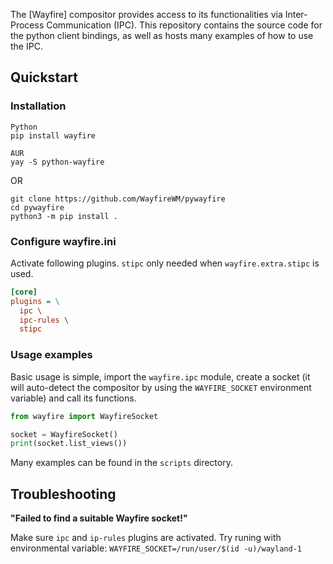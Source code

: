 The [Wayfire] compositor provides access to its functionalities via Inter-Process Communication (IPC). This repository contains the source code for the python client bindings, as well as hosts many examples of how to use the IPC.

## Quickstart

### Installation
```
Python
pip install wayfire

AUR
yay -S python-wayfire
```

OR

```
git clone https://github.com/WayfireWM/pywayfire
cd pywayfire
python3 -m pip install .
```

### Configure wayfire.ini

Activate following plugins. `stipc` only needed when `wayfire.extra.stipc` is used. 
```ini
[core]
plugins = \
  ipc \
  ipc-rules \
  stipc
```

### Usage examples

Basic usage is simple, import the `wayfire.ipc` module, create a socket (it will auto-detect the compositor by using the `WAYFIRE_SOCKET` environment variable) and call its functions.

```py
from wayfire import WayfireSocket

socket = WayfireSocket()
print(socket.list_views())
```

Many examples can be found in the `scripts` directory.

## Troubleshooting

**"Failed to find a suitable Wayfire socket!"**

Make sure `ipc` and `ip-rules` plugins are activated. Try runing with environmental variable:
`WAYFIRE_SOCKET=/run/user/$(id -u)/wayland-1`

